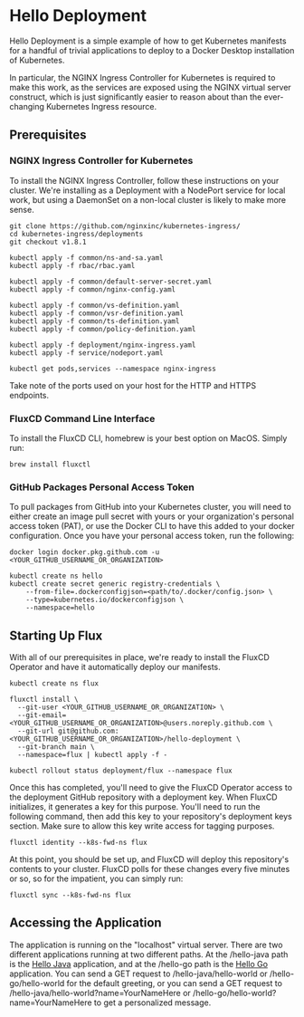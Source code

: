 # Hello Deployment

Hello Deployment is a simple example of how to get Kubernetes manifests for 
a handful of trivial applications to deploy to a Docker Desktop installation 
of Kubernetes.

In particular, the NGINX Ingress Controller for Kubernetes is required to 
make this work, as the services are exposed using the NGINX virtual server 
construct, which is just significantly easier to reason about than the 
ever-changing Kubernetes Ingress resource.

## Prerequisites

### NGINX Ingress Controller for Kubernetes

To install the NGINX Ingress Controller, follow these instructions on your 
cluster.  We're installing as a Deployment with a NodePort service for local 
work, but using a DaemonSet on a non-local cluster is likely to make more 
sense.

```shell
git clone https://github.com/nginxinc/kubernetes-ingress/
cd kubernetes-ingress/deployments
git checkout v1.8.1

kubectl apply -f common/ns-and-sa.yaml
kubectl apply -f rbac/rbac.yaml

kubectl apply -f common/default-server-secret.yaml
kubectl apply -f common/nginx-config.yaml

kubectl apply -f common/vs-definition.yaml
kubectl apply -f common/vsr-definition.yaml
kubectl apply -f common/ts-definition.yaml
kubectl apply -f common/policy-definition.yaml

kubectl apply -f deployment/nginx-ingress.yaml
kubectl apply -f service/nodeport.yaml

kubectl get pods,services --namespace nginx-ingress
```

Take note of the ports used on your host for the HTTP and HTTPS endpoints.

### FluxCD Command Line Interface

To install the FluxCD CLI, homebrew is your best option on MacOS.  Simply run:

```shell
brew install fluxctl
```

### GitHub Packages Personal Access Token

To pull packages from GitHub into your Kubernetes cluster, you will need to 
either create an image pull secret with yours or your organization's personal
access token (PAT), or use the Docker CLI to have this added to your docker 
configuration.  Once you have your personal access token, run the following:

```shell
docker login docker.pkg.github.com -u <YOUR_GITHUB_USERNAME_OR_ORGANIZATION>

kubectl create ns hello
kubectl create secret generic registry-credentials \
    --from-file=.dockerconfigjson=<path/to/.docker/config.json> \
    --type=kubernetes.io/dockerconfigjson \
    --namespace=hello
```

## Starting Up Flux

With all of our prerequisites in place, we're ready to install the FluxCD 
Operator and have it automatically deploy our manifests.

```shell
kubectl create ns flux

fluxctl install \
  --git-user <YOUR_GITHUB_USERNAME_OR_ORGANIZATION> \
  --git-email=<YOUR_GITHUB_USERNAME_OR_ORGANIZATION>@users.noreply.github.com \
  --git-url git@github.com:<YOUR_GITHUB_USERNAME_OR_ORGANIZATION>/hello-deployment \
  --git-branch main \
  --namespace=flux | kubectl apply -f -

kubectl rollout status deployment/flux --namespace flux
```

Once this has completed, you'll need to give the FluxCD Operator access to the 
deployment GitHub repository with a deployment key.  When FluxCD initializes, 
it generates a key for this purpose.  You'll need to run the following command, 
then add this key to your repository's deployment keys section.  Make sure to 
allow this key write access for tagging purposes.

```shell
fluxctl identity --k8s-fwd-ns flux
```

At this point, you should be set up, and FluxCD will deploy this repository's 
contents to your cluster.  FluxCD polls for these changes every five minutes or so, 
so for the impatient, you can simply run:

```shell
fluxctl sync --k8s-fwd-ns flux
```

## Accessing the Application

The application is running on the "localhost" virtual server. There are two different 
applications running at two different paths.  At the /hello-java 
path is the [Hello Java](https://www.github.com/jmgrimes/hello-java) application, and 
at the /hello-go path is the [Hello Go](https://www.github.com/jmgrimes/hello-go) 
application.  You can send a GET request to /hello-java/hello-world or 
/hello-go/hello-world for the default greeting, or you can send a GET request to 
/hello-java/hello-world?name=YourNameHere or /hello-go/hello-world?name=YourNameHere 
to get a personalized message.